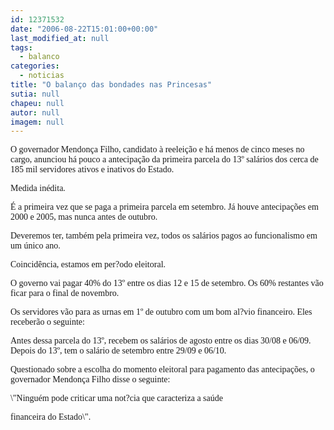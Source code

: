 ```yaml
---
id: 12371532
date: "2006-08-22T15:01:00+00:00"
last_modified_at: null
tags:
  - balanco
categories:
  - noticias
title: "O balanço das bondades nas Princesas"
sutia: null
chapeu: null
autor: null
imagem: null
---
```

<p><P><FONT face=Verdana>O governador Mendonça Filho, candidato à reeleição e há&nbsp;menos de&nbsp;cinco meses no cargo, anunciou há pouco a antecipação da primeira parcela do 13º salários dos cerca de 185 mil servidores ativos e inativos do Estado.</FONT></P></p>
<p><P><FONT face=Verdana>Medida inédita. </FONT></P></p>
<p><P><FONT face=Verdana>É a primeira vez que se paga a primeira parcela em setembro. Já houve antecipações em 2000 e 2005, mas nunca antes de outubro.</FONT></P></p>
<p><P><FONT face=Verdana>Deveremos ter, também pela primeira vez, todos os salários pagos ao funcionalismo em um único ano.</FONT></P></p>
<p><P><FONT face=Verdana>Coincidência, estamos em per?odo eleitoral.</FONT></P></p>
<p><P><FONT face=Verdana>O governo vai pagar 40% do 13º entre os dias 12 e 15 de setembro. Os 60% restantes vão ficar para o final de novembro.</FONT></P></p>
<p><P><FONT face=Verdana>Os servidores vão para as urnas em 1º de outubro com um bom al?vio financeiro. Eles receberão o seguinte:</FONT></P></p>
<p><P><FONT face=Verdana>Antes dessa parcela do 13º, recebem os salários de agosto entre os dias 30/08 e 06/09. Depois do 13º, tem o salário de setembro entre 29/09 e 06/10.</FONT></P></p>
<p><P><FONT face=Verdana>Questionado sobre a escolha do momento eleitoral para pagamento das antecipações, o governador Mendonça Filho disse o seguinte:</FONT></P></p>
<p><P><FONT face=Verdana>\"Ninguém pode criticar uma not?cia que caracteriza a saúde</p>
<p> financeira do Estado\".</FONT></P> </p>
